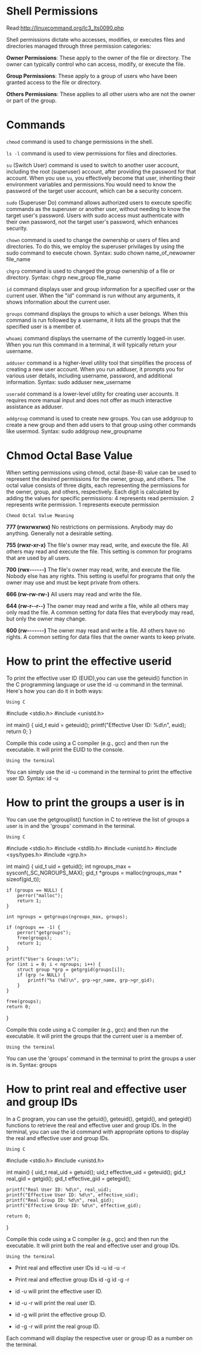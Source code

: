 # Shell Permissions 
Read:http://linuxcommand.org/lc3_lts0090.php

Shell permissions dictate who accesses, modifies, or executes files and directories managed through three permission categories:

**Owner Permissions**: These apply to the owner of the file or directory. The owner can typically control who can access, modify, or execute the file.

**Group Permissions**: These apply to a group of users who have been granted access to the file or directory.

**Others Permissions**: These applies to all other users who are not the owner or part of the group.

# Commands

`chmod` command is used to change permissions in the shell.


`ls -l` command is used to view permissions for files and directories.

`su` (Switch User) command is used to switch to another user account, including the root (superuser) account, after providing the password for that account. When you use `su`, you effectively become that user, inheriting their environment variables and permissions.You would need to know the password of the target user account, which can be a security concern.

`sudo` (Superuser Do) command allows authorized users to execute specific commands as the superuser or another user, without needing to know the target user's password. Users with sudo access must authenticate with their own password, not the target user's password, which enhances security.

`chown` command is used to change the ownership or users of files and directories. To do this, we employ the superuser privilages by using the sudo command to execute chown.
Syntax: sudo chown name_of_newowner file_name

`chgrp` command is used to changed the group ownership of a file or directory.
Syntax: chgrp new_group file_name

`id` command displays user and group information for a specified user or the current user. When the "id" command is run without any arguments, it shows information about the current user.

`groups` command displays the groups to which a user belongs. When this command is run followed by a username, it lists all the groups that the specified user is a member of.

`whoami` command displays the username of the currently logged-in user. When you run this command in a terminal, it will typically return your username.

`adduser` command is a higher-level utility tool that simplifies the process of creating a new user account. When you run adduser, it prompts you for various user details, including username, password, and additional information.
Syntax: sudo adduser new_username

`useradd` command is a lower-level utility for creating user accounts. It requires more manual input and does not offer as much interactive assistance as adduser.

`addgroup` command is used to create new groups. You can use addgroup to create a new group and then add users to that group using other commands like usermod.
Syntax: sudo addgroup new_groupname

# Chmod Octal Base Value
When setting permissions using chmod, octal (base-8) value can be used to represent the desired permissions for the owner, group, and others. The octal value consists of three digits, each representing the permissions for the owner, group, and others, respectively. Each digit is calculated by adding the values for specific permissions:
4 represents read permission.
2 represents write permission.
1 represents execute permission

`Chmod Octal Value Meaning`

**777 (rwxrwxrwx)** No restrictions on permissions. Anybody may do anything. Generally not a desirable setting.

**755 (rwxr-xr-x)** The file's owner may read, write, and execute the file. All others may read and execute the file. This setting is common for programs that are used by all users.

**700 (rwx------)** The file's owner may read, write, and execute the file. Nobody else has any rights. This setting is useful for programs that only the owner may use and must be kept private from others.

**666 (rw-rw-rw-)** All users may read and write the file.

**644 (rw-r--r--)** The owner may read and write a file, while all others may only read the file. A common setting for data files that everybody may read, but only the owner may change.

**600 (rw-------)** The owner may read and write a file. All others have no rights. A common setting for data files that the owner wants to keep private.

# How to print the effective userid

To print the effective user ID (EUID),you can use the geteuid() function in the C programming language or use the id -u command in the terminal. Here's how you can do it in both ways:

`Using C`

#include <stdio.h>
#include <unistd.h>

int main() {
    uid_t euid = geteuid();
    printf("Effective User ID: %d\n", euid);
    return 0;
}

Compile this code using a C compiler (e.g., gcc) and then run the executable. It will print the EUID to the console.

`Using the terminal`

You can simply use the id -u command in the terminal to print the effective user ID. Syntax: id -u

# How to print the groups a user is in

You can use the getgrouplist() function in C to retrieve the list of groups a user is in and the 'groups' command in the terminal.

`Using C`

#include <stdio.h>
#include <stdlib.h>
#include <unistd.h>
#include <sys/types.h>
#include <grp.h>

int main() {
    uid_t uid = getuid();
    int ngroups_max = sysconf(_SC_NGROUPS_MAX);
    gid_t *groups = malloc(ngroups_max * sizeof(gid_t));

    if (groups == NULL) {
        perror("malloc");
        return 1;
    }

    int ngroups = getgroups(ngroups_max, groups);

    if (ngroups == -1) {
        perror("getgroups");
        free(groups);
        return 1;
    }

    printf("User's Groups:\n");
    for (int i = 0; i < ngroups; i++) {
        struct group *grp = getgrgid(groups[i]);
        if (grp != NULL) {
            printf("%s (%d)\n", grp->gr_name, grp->gr_gid);
        }
    }

    free(groups);
    return 0;
}

Compile this code using a C compiler (e.g., gcc) and then run the executable. It will print the groups that the current user is a member of.

`Using the terminal`

You can use the 'groups' command in the terminal to print the groups a user is in. Syntax: groups

# How to print real and effective user and group IDs

In a C program, you can use the getuid(), geteuid(), getgid(), and getegid() functions to retrieve the real and effective user and group IDs. In the terminal, you can use the id command with appropriate options to display the real and effective user and group IDs.

`Using C`

#include <stdio.h>
#include <unistd.h>

int main() {
    uid_t real_uid = getuid();
    uid_t effective_uid = geteuid();
    gid_t real_gid = getgid();
    gid_t effective_gid = getegid();

    printf("Real User ID: %d\n", real_uid);
    printf("Effective User ID: %d\n", effective_uid);
    printf("Real Group ID: %d\n", real_gid);
    printf("Effective Group ID: %d\n", effective_gid);

    return 0;
}

Compile this code using a C compiler (e.g., gcc) and then run the executable. It will print both the real and effective user and group IDs.

`Using the terminal`

- Print real and effective user IDs
id -u
id -u -r

- Print real and effective group IDs
id -g
id -g -r

- id -u will print the effective user ID.
- id -u -r will print the real user ID.
- id -g will print the effective group ID.
- id -g -r will print the real group ID.

Each command will display the respective user or group ID as a number on the terminal.


